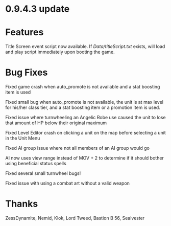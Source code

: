 # 0.9.4.3 update

# Features
Title Screen event script now available. If _Data/titleScript.txt_ exists, will load and play script immediately upon booting the game.

# Bug Fixes
Fixed game crash when auto_promote is not available and a stat boosting item is used

Fixed small bug when auto_promote is not available, the unit is at max level for his/her class tier, and a stat boosting item or a promotion item is used.

Fixed issue where turnwheeling an Angelic Robe use caused the unit to lose that amount of HP below their original maximum

Fixed Level Editor crash on clicking a unit on the map before selecting a unit in the Unit Menu

Fixed AI group issue where not all members of an AI group would go

AI now uses view range instead of MOV + 2 to determine if it should bother using beneficial status spells

Fixed several small turnwheel bugs!

Fixed issue with using a combat art without a valid weapon

# Thanks
ZessDynamite, Nemid, Klok, Lord Tweed, Bastion B 56, Sealvester